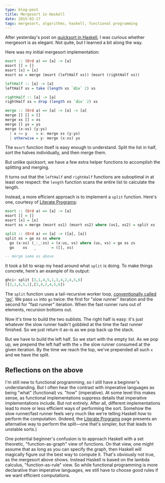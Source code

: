 ```yaml
---
type: blog-post
title: Mergesort in Haskell
date: 2015-03-17
tags: mergesort, algorithms, haskell, functional programming
---
```

After yesterday's post on [quicksort in Haskell](2015-03-16-haskell-reveals-the-essence-of-quicksort.html), I was curious whether mergesort is as elegant. Not quite, but I learned a bit along the way.

Here was my initial mergesort implementation:

~~~ haskell
msort :: (Ord a) => [a] -> [a]
msort [] = []
msort [x] = [x]
msort xs = merge (msort (leftHalf xs)) (msort (rightHalf xs))

leftHalf :: [a] -> [a]
leftHalf xs = take (length xs `div` 2) xs

rightHalf :: [a] -> [a]
rightHalf xs = drop (length xs `div` 2) xs

merge :: (Ord a) => [a] -> [a] -> [a]
merge [] [] = []
merge xs [] = xs
merge [] ys = ys
merge (x:xs) (y:ys)
  | x <= y    = x: merge xs (y:ys)
  | otherwise = y: merge (x:xs) ys
~~~

The `msort` function itself is easy enough to understand. Split the list in half, sort the halves individually, and then merge them.

But unlike quicksort, we have a few extra helper functions to accomplish the splitting and merging.

It turns out that the `leftHalf` and `rightHalf` functions are suboptimal in at least one respect: the `length` function scans the entire list to calculate the length.

Instead, a more efficient approach is to implement a `split` function. Here's one, courtesy of [Literate Programs](http://en.literateprograms.org/Merge_sort_(Haskell)):

~~~ haskell
msort :: (Ord a) => [a] -> [a]
msort [] = []
msort [x] = [x]
msort xs = merge (msort xs1) (msort xs2) where (xs1, xs2) = split xs

split :: (Ord a) => [a] -> ([a], [a])
split xs = go xs xs where
  go (x:xs) (_:_:zs) = (x:us, vs) where (us, vs) = go xs zs
  go    xs   _       = ([], xs)

-- merge same as above
~~~

It took a bit to wrap my head around what `split` is doing. To make things concrete, here's an example of its output:

~~~ haskell
ghci> split [3,1,4,5,1,3,4,2,4,5,6]
([3,1,4,5,1],[3,4,2,4,5,6])
~~~

The `split` function uses a tail-recursive worker loop, [conventionally called 'go'](http://stackoverflow.com/questions/5844653/haskell-why-the-convention-to-name-a-helper-function-go). We pass `xs` into `go` twice: the first for "slow runner" iteration and the second for "fast runner" iteration. When the fast runner runs out of elements, recursion bottoms out.

Now it's time to build the two sublists. The right half is easy: it's just whatever the slow runner hadn't gobbled at the time the fast runner finished. So we just return it as-is as we pop back up the stack.

But we have to build the left half. So we start with the empty list. As we pop up, we prepend the left half with the `x` the slow runner consumed at the given iteration. By the time we reach the top, we've prepended all such `x` and we have the split.

## Reflections on the above

I'm still new to functional programming, so I still have a beginner's understanding. But I often hear the contrast with imperative languages as being "what" (functional) vs. "how" (imperative). At some level this makes sense, as functional implementations suppress details that imperative implementations include. But not entirely. After all, different implementations lead to more or less efficient ways of performing the sort. Somehow the slow runner/fast runner feels very much like we're telling Haskell *how* to perform the computation. (Indeed, the [Literate Programs](http://en.literateprograms.org/Merge_sort_(Haskell)) page presents an alternative way to perform the split&mdash;one that's simpler, but that leads to unstable sorts.)

One potential beginner's confusion is to approach Haskell with a set theoretic, "function-as-graph" view of functions. On that view, one might assume that as long as you can specify the graph, then Haskell will magically figure out the best way to compute it. That's obviously not true, as the mergesort above shows. Instead Haskell is based on the lambda calculus, "function-as-rule" view. So while functional programming is more declarative than imperative languages, we still have to choose good rules if we want efficient computations.
